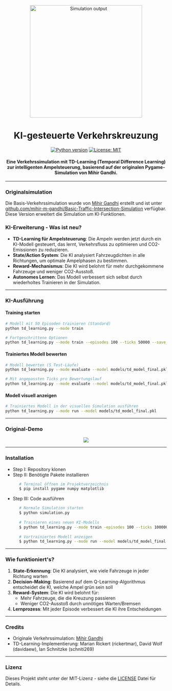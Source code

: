 <p align="center">
 <img height=350px src="./simulation-output.png" alt="Simulation output">
</p>

<h1 align="center">KI-gesteuerte Verkehrskreuzung</h1>

<div align="center">

[![Python version](https://img.shields.io/badge/python-3.1+-blue.svg)](https://www.python.org/downloads/)
[![License: MIT](https://img.shields.io/badge/License-MIT-green.svg)](https://opensource.org/licenses/MIT)

<h4>Eine Verkehrssimulation mit TD-Learning (Temporal Difference Learning) zur intelligenten Ampelsteuerung, basierend auf der originalen Pygame-Simulation von Mihir Gandhi.</h4>

</div>

-----------------------------------------
### Originalsimulation

Die Basis-Verkehrssimulation wurde von [Mihir Gandhi](https://github.com/mihir-m-gandhi) erstellt und ist unter [github.com/mihir-m-gandhi/Basic-Traffic-Intersection-Simulation](https://github.com/mihir-m-gandhi/Basic-Traffic-Intersection-Simulation) verfügbar. Diese Version erweitert die Simulation um KI-Funktionen.

### KI-Erweiterung - Was ist neu?

* **TD-Learning für Ampelsteuerung**: Die Ampeln werden jetzt durch ein KI-Modell gesteuert, das lernt, Verkehrsfluss zu optimieren und CO2-Emissionen zu reduzieren.
* **State/Action System**: Die KI analysiert Fahrzeugdichten in alle Richtungen, um optimale Ampelphasen zu bestimmen.
* **Reward-Mechanismus**: Die KI wird belohnt für mehr durchgekommene Fahrzeuge und weniger CO2-Ausstoß.
* **Autonomes Lernen**: Das Modell verbessert sich selbst durch wiederholtes Trainieren in der Simulation.

------------------------------------------
### KI-Ausführung

#### Training starten
```sh
# Modell mit 50 Episoden trainieren (Standard)
python td_learning.py --mode train

# Fortgeschrittene Optionen
python td_learning.py --mode train --episodes 100 --ticks 50000 --save_interval 5
```

#### Trainiertes Modell bewerten
```sh
# Modell bewerten (5 Test-Läufe)
python td_learning.py --mode evaluate --model models/td_model_final.pkl

# Mit angepassten Ticks pro Bewertungslauf
python td_learning.py --mode evaluate --model models/td_model_final.pkl --ticks 50000
```

#### Modell visuell anzeigen
```sh
# Trainiertes Modell in der visuellen Simulation ausführen
python td_learning.py --mode run --model models/td_model_final.pkl
```

------------------------------------------
### Original-Demo

<p align="center">
    <img src="./Demo.gif">
</p>

------------------------------------------
### Installation

 * Step I: Repository klonen
  * Step II: Benötigte Pakete installieren
```sh
      # Terminal öffnen im Projektverzeichnis
      $ pip install pygame numpy matplotlib
```
* Step III: Code ausführen
```sh
      # Normale Simulation starten
      $ python simulation.py
      
      # Trainieren eines neuen KI-Modells
      $ python td_learning.py --mode train -episodes 100 --ticks 100000    
      
      # Vortrainiertes Modell anzeigen
      $ python td_learning.py --mode run --model models/td_model_final.pkl
```

------------------------------------------
### Wie funktioniert's?

1. **State-Erkennung**: Die KI analysiert, wie viele Fahrzeuge in jeder Richtung warten
2. **Decision-Making**: Basierend auf dem Q-Learning-Algorithmus entscheidet die KI, welche Ampel grün sein soll
3. **Reward-System**: Die KI wird belohnt für:
   - Mehr Fahrzeuge, die die Kreuzung passieren
   - Weniger CO2-Ausstoß durch unnötiges Warten/Bremsen
4. **Lernprozess**: Mit jeder Episode verbessert die KI ihre Entscheidungen

------------------------------------------
### Credits

* Originale Verkehrssimulation: [Mihir Gandhi](https://github.com/mihir-m-gandhi)
* TD-Learning-Implementierung: Marian Rickert (rickertmar), David Wolf (davidaew), Ian Schnitzke (schniti269)

------------------------------------------
### Lizenz
Dieses Projekt steht unter der MIT-Lizenz - siehe die [LICENSE](./LICENSE) Datei für Details.
